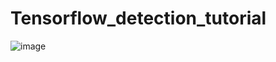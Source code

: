 # Tensorflow_detection_tutorial
![image](https://github.com/Detectionsmallvehicle/Tensorflow_detection_tutorial/images/1.jpg)
